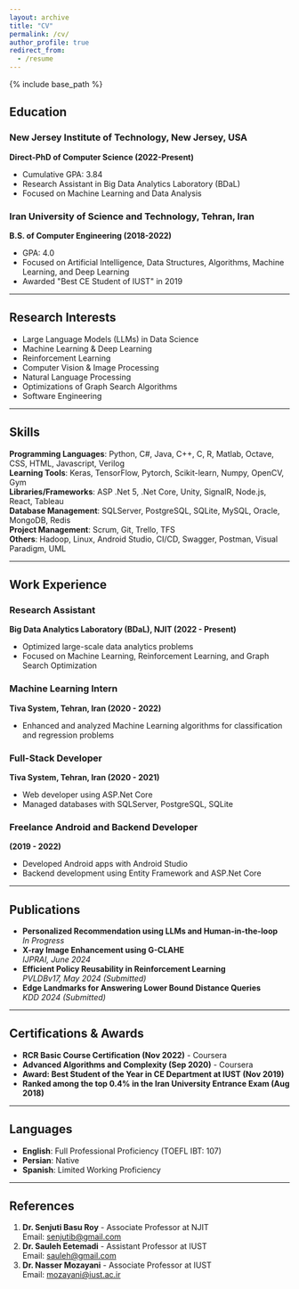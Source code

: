 ```yaml
---
layout: archive
title: "CV"
permalink: /cv/
author_profile: true
redirect_from:
  - /resume
---
```


{% include base_path %}

## Education

### New Jersey Institute of Technology, New Jersey, USA  
**Direct-PhD of Computer Science (2022-Present)**  
- Cumulative GPA: 3.84  
- Research Assistant in Big Data Analytics Laboratory (BDaL)  
- Focused on Machine Learning and Data Analysis  

### Iran University of Science and Technology, Tehran, Iran  
**B.S. of Computer Engineering (2018-2022)**  
- GPA: 4.0  
- Focused on Artificial Intelligence, Data Structures, Algorithms, Machine Learning, and Deep Learning  
- Awarded "Best CE Student of IUST" in 2019

---

## Research Interests

- Large Language Models (LLMs) in Data Science
- Machine Learning & Deep Learning
- Reinforcement Learning
- Computer Vision & Image Processing
- Natural Language Processing
- Optimizations of Graph Search Algorithms
- Software Engineering

---

## Skills

**Programming Languages**: Python, C#, Java, C++, C, R, Matlab, Octave, CSS, HTML, Javascript, Verilog  
**Learning Tools**: Keras, TensorFlow, Pytorch, Scikit-learn, Numpy, OpenCV, Gym  
**Libraries/Frameworks**: ASP .Net 5, .Net Core, Unity, SignalR, Node.js, React, Tableau  
**Database Management**: SQLServer, PostgreSQL, SQLite, MySQL, Oracle, MongoDB, Redis  
**Project Management**: Scrum, Git, Trello, TFS  
**Others**: Hadoop, Linux, Android Studio, CI/CD, Swagger, Postman, Visual Paradigm, UML

---

## Work Experience

### Research Assistant  
**Big Data Analytics Laboratory (BDaL), NJIT (2022 - Present)**  
- Optimized large-scale data analytics problems  
- Focused on Machine Learning, Reinforcement Learning, and Graph Search Optimization

### Machine Learning Intern  
**Tiva System, Tehran, Iran (2020 - 2022)**  
- Enhanced and analyzed Machine Learning algorithms for classification and regression problems  

### Full-Stack Developer  
**Tiva System, Tehran, Iran (2020 - 2021)**  
- Web developer using ASP.Net Core  
- Managed databases with SQLServer, PostgreSQL, SQLite  

### Freelance Android and Backend Developer  
**(2019 - 2022)**  
- Developed Android apps with Android Studio  
- Backend development using Entity Framework and ASP.Net Core

---

## Publications

- **Personalized Recommendation using LLMs and Human-in-the-loop**  
  *In Progress*  
- **X-ray Image Enhancement using G-CLAHE**  
  *IJPRAI, June 2024*  
- **Efficient Policy Reusability in Reinforcement Learning**  
  *PVLDBv17, May 2024 (Submitted)*  
- **Edge Landmarks for Answering Lower Bound Distance Queries**  
  *KDD 2024 (Submitted)*  

---

## Certifications & Awards

- **RCR Basic Course Certification (Nov 2022)** - Coursera  
- **Advanced Algorithms and Complexity (Sep 2020)** - Coursera  
- **Award: Best Student of the Year in CE Department at IUST (Nov 2019)**  
- **Ranked among the top 0.4% in the Iran University Entrance Exam (Aug 2018)**  

---

## Languages

- **English**: Full Professional Proficiency (TOEFL IBT: 107)  
- **Persian**: Native  
- **Spanish**: Limited Working Proficiency

---

## References

1. **Dr. Senjuti Basu Roy** - Associate Professor at NJIT  
   Email: senjutib@gmail.com  
2. **Dr. Sauleh Eetemadi** - Assistant Professor at IUST  
   Email: sauleh@gmail.com  
3. **Dr. Nasser Mozayani** - Associate Professor at IUST  
   Email: mozayani@iust.ac.ir

